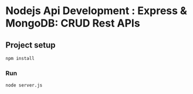 # Nodejs Api Development : Express & MongoDB: CRUD Rest APIs


## Project setup
```
npm install
```

### Run
```
node server.js
```
